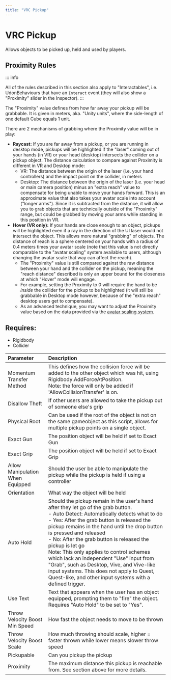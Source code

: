 ```yaml
---
title: "VRC Pickup"
---
```


# VRC Pickup

Allows objects to be picked up, held and used by players.

## Proximity Rules

::: info

All of the rules described in this section also apply to "Interactables", i.e. UdonBehaviours that have an `Interact` event (they will also show a "Proximity" slider in the Inspector).
:::

The "Proximity" value defines from how far away your pickup will be grabbable. It is given in meters, aka. "Unity units", where the side-length of one default Cube equals 1 unit.

There are 2 mechanisms of grabbing where the Proximity value will be in play:

- **Raycast:** If you are far away from a pickup, or you are running in desktop mode, pickups will be highlighted if the "laser" coming out of your hands (in VR) or your head (desktop) intersects the collider on a pickup object. The distance calculation to compare against Proximity is different in VR and Desktop mode:
    - VR: The distance between the origin of the laser (i.e. your hand controllers) and the impact point on the collider, in meters
    - Desktop: The distance between the origin of the laser (i.e. your head or main camera position) minus an "extra reach" value to compensate for being unable to move your hands forward. This is an approximate value that also takes your avatar scale into account ("longer arms"). Since it is subtracted from the distance, it will allow you to grab objects that are technically outside of the "Proximity" range, but could be grabbed by moving your arms while standing in this position in VR.
- **Hover (VR only):** If your hands are close enough to an object, pickups will be highlighted even if a ray in the direction of the UI laser would not intersect the object. This allows more natural "grabbing" of objects. The distance of reach is a sphere centered on your hands with a radius of 0.4 meters times your avatar scale (note that this value is not directly comparable to the "avatar scaling" system available to users, although changing the avatar scale that way can affect the reach). 
    - The "Proximity" value is still compared against the raw distance between your hand and the collider on the pickup, meaning the "reach distance" described is only an upper bound for the closeness at which "Hover" mode will engage.
    - For example, setting the Proximity to 0 will require the hand to be _inside_ the collider for the pickup to be highlighted (it will still be grabbable in Desktop mode however, because of the "extra reach" desktop users get to compensate).
    - As an advanced technique, you may want to adjust the Proximity value based on the data provided via the [avatar scaling system](/worlds/udon/players/player-avatar-scaling).

## Requires:

- Rigidbody
- Collider

| Parameter                        | Description                                                                                                                                                                                                                                                                                                                                                                                                                                                                                                                                                                          |
| :------------------------------- | :----------------------------------------------------------------------------------------------------------------------------------------------------------------------------------------------------------------------------------------------------------------------------------------------------------------------------------------------------------------------------------------------------------------------------------------------------------------------------------------------------------------------------------------------------------------------------------- |
| Momentum Transfer Method         | This defines how the collision force will be added to the other object which was hit, using Rigidbody.AddForceAtPosition.<br />Note: the force will only be added if 'AllowCollisionTransfer' is on.                                                                                                                                                                                                                                                                                                                                                                                 |
| Disallow Theft                   | If other users are allowed to take the pickup out of someone else's grip                                                                                                                                                                                                                                                                                                                                                                                                                                                                                                             |
| Physical Root                    | Can be used if the root of the object is not on the same gameobject as this script, allows for multiple pickup points on a single object.                                                                                                                                                                                                                                                                                                                                                                                                                                            |
| Exact Gun                        | The position object will be held if set to Exact Gun                                                                                                                                                                                                                                                                                                                                                                                                                                                                                                                                 |
| Exact Grip                       | The position object will be held if set to Exact Grip                                                                                                                                                                                                                                                                                                                                                                                                                                                                                                                                |
| Allow Manipulation When Equipped | Should the user be able to manipulate the pickup while the pickup is held if using a controller                                                                                                                                                                                                                                                                                                                                                                                                                                                                                      |
| Orientation                      | What way the object will be held                                                                                                                                                                                                                                                                                                                                                                                                                                                                                                                                                     |
| Auto Hold                        | Should the pickup remain in the user's hand after they let go of the grab button.<br />- Auto Detect: Automatically detects what to do<br />- Yes: After the grab button is released the pickup remains in the hand until the drop button is pressed and released<br />- No: After the grab button is released the pickup is let go<br />Note: This only applies to control schemes which lack an independent "Use" input from "Grab", such as Desktop, Vive, and Vive-like input systems. This does not apply to Quest, Quest-like, and other input systems with a defined trigger. |
| Use Text                         | Text that appears when the user has an object equipped, prompting them to "fire" the object.<br />Requires "Auto Hold" to be set to "Yes".                                                                                                                                                                                                                                                                                                                                                                                                                                           |
| Throw Velocity Boost Min Speed   | How fast the object needs to move to be thrown                                                                                                                                                                                                                                                                                                                                                                                                                                                                                                                                       |
| Throw Velocity Boost Scale       | How much throwing should scale, higher = faster thrown while lower means slower throw speed                                                                                                                                                                                                                                                                                                                                                                                                                                                                                          |
| Pickupable                       | Can you pickup the pickup                                                                                                                                                                                                                                                                                                                                                                                                                                                                                                                                                            |
| Proximity                        | The maximum distance this pickup is reachable from. See section above for more details.                                                                                                                                                                                                                                                                                                                                                                                                                                                                                              |